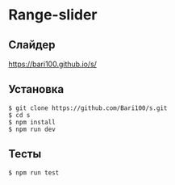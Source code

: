 # Range-slider

## Слайдер
https://bari100.github.io/s/
 
## Установка

    $ git clone https://github.com/Bari100/s.git
    $ cd s
    $ npm install
    $ npm run dev

## Тесты
    $ npm run test

